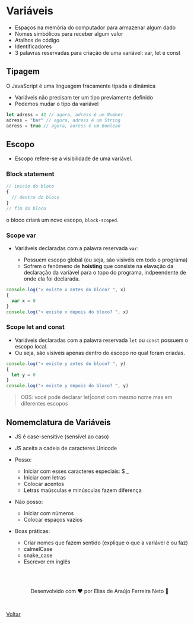 # Variáveis

- Espaços na memória do computador para armazenar algum dado
- Nomes simbólicos para receber algum valor
- Atalhos de código
- Identificadores
- 3 palavras reservadas para criação de uma variável: var, let e const

## Tipagem

O JavaScript é uma linguagem fracamente tipada e dinâmica

- Variáveis não precisam ter um tipo previamente definido
- Podemos mudar o tipo da variável

```js
let adress = 42 // agora, adress é um Number
adress = "bar" // agora, adress é um String
adress = true // agora, adress é um Boolean
```

## Escopo

- Escopo refere-se a visibilidade de uma variável.

### Block statement

```js
// inicio do bloco
{
  // dentro do bloco
}
// fim do bloco
```

o bloco criará um novo escopo, `block-scoped`.

### Scope var

- Variáveis declaradas com a palavra reservada `var`:

  - Possuem escopo global (ou seja, são visivéis em todo o programa)
  - Sofrem o fenômeno de **hoisting** que consiste na elavação da declaração da variável para o topo do programa, indpeendente de onde ela foi declarada.

```js
console.log("> existe x antes do bloco? ", x)
{
  var x = 0
}
console.log("> existe x depois do bloco? ", x)
```

### Scope let and const

- Variáveis declaradas com a palavra reservada `let` ou `const` possuem o escopo local.
- Ou seja, são visíveis apenas dentro do escopo no qual foram criadas.

```js
console.log("> existe y antes do bloco? ", y)
{
  let y = 0
}
console.log("> existe y depois do bloco? ", y)
```

> OBS: você pode declarar let|const com mesmo nome mas em diferentes escopos

## Nomemclatura de Variáveis

- JS é case-sensitive (sensível ao caso)
- JS aceita a cadeia de caracteres Unicode

- Posso:

  - Iniciar com esses caracteres especiais: $ \_
  - Iniciar com letras
  - Colocar acentos
  - Letras maúsculas e minúsculas fazem diferença

- Não posso:

  - Iniciar com números
  - Colocar espaços vazios

- Boas práticas:
  - Criar nomes que fazem sentido (explique o que a variável é ou faz)
  - calmelCase
  - snake_case
  - Escrever em inglês

<br>
<br>

<p align="center"> Desenvolvido com ❤ por Elias de Araújo Ferreira Neto 👋 <p>

<br>

<a href="../README.md">Voltar</a>

